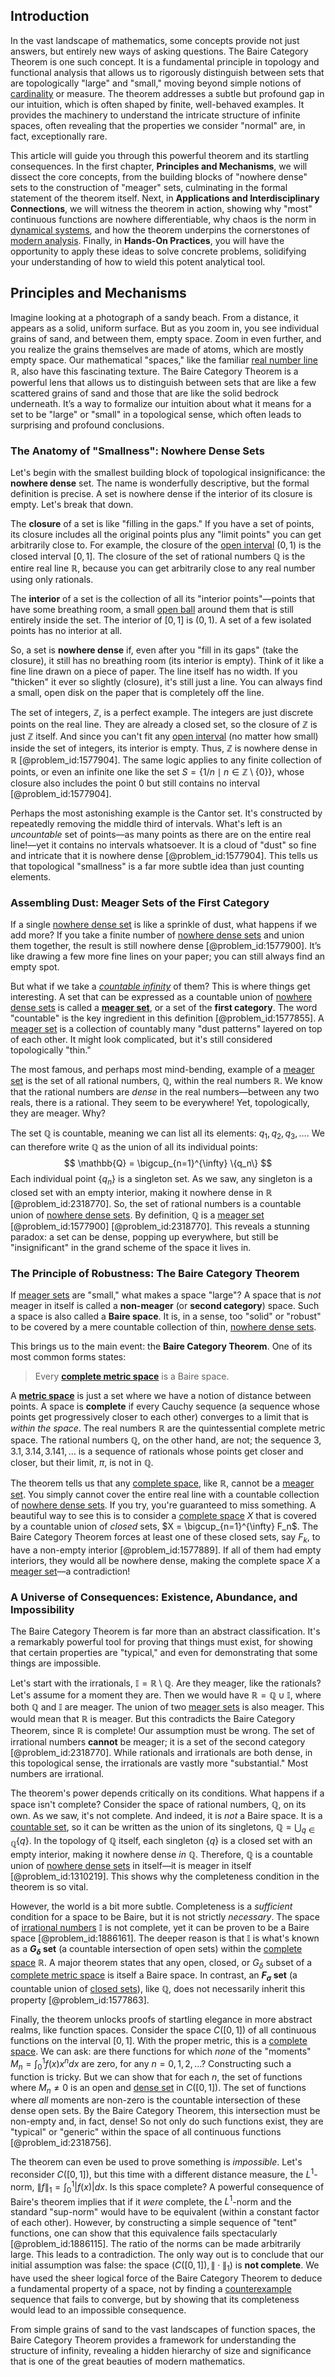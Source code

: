 ## Introduction
In the vast landscape of mathematics, some concepts provide not just answers, but entirely new ways of asking questions. The Baire Category Theorem is one such concept. It is a fundamental principle in topology and functional analysis that allows us to rigorously distinguish between sets that are topologically "large" and "small," moving beyond simple notions of [cardinality](@article_id:137279) or measure. The theorem addresses a subtle but profound gap in our intuition, which is often shaped by finite, well-behaved examples. It provides the machinery to understand the intricate structure of infinite spaces, often revealing that the properties we consider "normal" are, in fact, exceptionally rare.

This article will guide you through this powerful theorem and its startling consequences. In the first chapter, **Principles and Mechanisms**, we will dissect the core concepts, from the building blocks of "nowhere dense" sets to the construction of "meager" sets, culminating in the formal statement of the theorem itself. Next, in **Applications and Interdisciplinary Connections**, we will witness the theorem in action, showing why "most" continuous functions are nowhere differentiable, why chaos is the norm in [dynamical systems](@article_id:146147), and how the theorem underpins the cornerstones of [modern analysis](@article_id:145754). Finally, in **Hands-On Practices**, you will have the opportunity to apply these ideas to solve concrete problems, solidifying your understanding of how to wield this potent analytical tool.

## Principles and Mechanisms

Imagine looking at a photograph of a sandy beach. From a distance, it appears as a solid, uniform surface. But as you zoom in, you see individual grains of sand, and between them, empty space. Zoom in even further, and you realize the grains themselves are made of atoms, which are mostly empty space. Our mathematical "spaces," like the familiar [real number line](@article_id:146792) $\mathbb{R}$, also have this fascinating texture. The Baire Category Theorem is a powerful lens that allows us to distinguish between sets that are like a few scattered grains of sand and those that are like the solid bedrock underneath. It’s a way to formalize our intuition about what it means for a set to be "large" or "small" in a topological sense, which often leads to surprising and profound conclusions.

### The Anatomy of "Smallness": Nowhere Dense Sets

Let's begin with the smallest building block of topological insignificance: the **nowhere dense** set. The name is wonderfully descriptive, but the formal definition is precise. A set is nowhere dense if the interior of its closure is empty. Let's break that down.

The **closure** of a set is like "filling in the gaps." If you have a set of points, its closure includes all the original points plus any "limit points" you can get arbitrarily close to. For example, the closure of the [open interval](@article_id:143535) $(0, 1)$ is the closed interval $[0, 1]$. The closure of the set of rational numbers $\mathbb{Q}$ is the entire real line $\mathbb{R}$, because you can get arbitrarily close to any real number using only rationals.

The **interior** of a set is the collection of all its "interior points"—points that have some breathing room, a small [open ball](@article_id:140987) around them that is still entirely inside the set. The interior of $[0, 1]$ is $(0, 1)$. A set of a few isolated points has no interior at all.

So, a set is **nowhere dense** if, even after you "fill in its gaps" (take the closure), it still has no breathing room (its interior is empty). Think of it like a fine line drawn on a piece of paper. The line itself has no width. If you "thicken" it ever so slightly (closure), it's still just a line. You can always find a small, open disk on the paper that is completely off the line.

The set of integers, $\mathbb{Z}$, is a perfect example. The integers are just discrete points on the real line. They are already a closed set, so the closure of $\mathbb{Z}$ is just $\mathbb{Z}$ itself. And since you can't fit any [open interval](@article_id:143535) (no matter how small) inside the set of integers, its interior is empty. Thus, $\mathbb{Z}$ is nowhere dense in $\mathbb{R}$ [@problem_id:1577904]. The same logic applies to any finite collection of points, or even an infinite one like the set $S = \{1/n \mid n \in \mathbb{Z} \setminus \{0\}\}$, whose closure also includes the point $0$ but still contains no interval [@problem_id:1577904].

Perhaps the most astonishing example is the Cantor set. It's constructed by repeatedly removing the middle third of intervals. What's left is an *uncountable* set of points—as many points as there are on the entire real line!—yet it contains no intervals whatsoever. It is a cloud of "dust" so fine and intricate that it is nowhere dense [@problem_id:1577904]. This tells us that topological "smallness" is a far more subtle idea than just counting elements.

### Assembling Dust: Meager Sets of the First Category

If a single [nowhere dense set](@article_id:145199) is like a sprinkle of dust, what happens if we add more? If you take a finite number of [nowhere dense sets](@article_id:150767) and union them together, the result is still nowhere dense [@problem_id:1577900]. It’s like drawing a few more fine lines on your paper; you can still always find an empty spot.

But what if we take a *[countable infinity](@article_id:158463)* of them? This is where things get interesting. A set that can be expressed as a countable union of [nowhere dense sets](@article_id:150767) is called a **[meager set](@article_id:140008)**, or a set of the **first category**. The word "countable" is the key ingredient in this definition [@problem_id:1577855]. A [meager set](@article_id:140008) is a collection of countably many "dust patterns" layered on top of each other. It might look complicated, but it's still considered topologically "thin."

The most famous, and perhaps most mind-bending, example of a [meager set](@article_id:140008) is the set of all rational numbers, $\mathbb{Q}$, within the real numbers $\mathbb{R}$. We know that the rational numbers are *dense* in the real numbers—between any two reals, there is a rational. They seem to be everywhere! Yet, topologically, they are meager. Why?

The set $\mathbb{Q}$ is countable, meaning we can list all its elements: $q_1, q_2, q_3, \dots$. We can therefore write $\mathbb{Q}$ as the union of all its individual points:
$$
\mathbb{Q} = \bigcup_{n=1}^{\infty} \{q_n\}
$$
Each individual point $\{q_n\}$ is a singleton set. As we saw, any singleton is a closed set with an empty interior, making it nowhere dense in $\mathbb{R}$ [@problem_id:2318770]. So, the set of rational numbers is a countable union of [nowhere dense sets](@article_id:150767). By definition, $\mathbb{Q}$ is a [meager set](@article_id:140008) [@problem_id:1577900] [@problem_id:2318770]. This reveals a stunning paradox: a set can be dense, popping up everywhere, but still be "insignificant" in the grand scheme of the space it lives in.

### The Principle of Robustness: The Baire Category Theorem

If [meager sets](@article_id:147962) are "small," what makes a space "large"? A space that is *not* meager in itself is called a **non-meager** (or **second category**) space. Such a space is also called a **Baire space**. It is, in a sense, too "solid" or "robust" to be covered by a mere countable collection of thin, [nowhere dense sets](@article_id:150767).

This brings us to the main event: the **Baire Category Theorem**. One of its most common forms states:
> Every **[complete metric space](@article_id:139271)** is a Baire space.

A **[metric space](@article_id:145418)** is just a set where we have a notion of distance between points. A space is **complete** if every Cauchy sequence (a sequence whose points get progressively closer to each other) converges to a limit that is *within the space*. The real numbers $\mathbb{R}$ are the quintessential complete metric space. The rational numbers $\mathbb{Q}$, on the other hand, are not; the sequence $3, 3.1, 3.14, 3.141, \dots$ is a sequence of rationals whose points get closer and closer, but their limit, $\pi$, is not in $\mathbb{Q}$.

The theorem tells us that any [complete space](@article_id:159438), like $\mathbb{R}$, cannot be a [meager set](@article_id:140008). You simply cannot cover the entire real line with a countable collection of [nowhere dense sets](@article_id:150767). If you try, you're guaranteed to miss something. A beautiful way to see this is to consider a [complete space](@article_id:159438) $X$ that is covered by a countable union of *closed* sets, $X = \bigcup_{n=1}^{\infty} F_n$. The Baire Category Theorem forces at least one of these closed sets, say $F_k$, to have a non-empty interior [@problem_id:1577889]. If all of them had empty interiors, they would all be nowhere dense, making the complete space $X$ a [meager set](@article_id:140008)—a contradiction!

### A Universe of Consequences: Existence, Abundance, and Impossibility

The Baire Category Theorem is far more than an abstract classification. It's a remarkably powerful tool for proving that things must exist, for showing that certain properties are "typical," and even for demonstrating that some things are impossible.

Let's start with the irrationals, $\mathbb{I} = \mathbb{R} \setminus \mathbb{Q}$. Are they meager, like the rationals? Let's assume for a moment they are. Then we would have $\mathbb{R} = \mathbb{Q} \cup \mathbb{I}$, where both $\mathbb{Q}$ and $\mathbb{I}$ are meager. The union of two [meager sets](@article_id:147962) is also meager. This would mean that $\mathbb{R}$ is meager. But this contradicts the Baire Category Theorem, since $\mathbb{R}$ is complete! Our assumption must be wrong. The set of irrational numbers **cannot** be meager; it is a set of the second category [@problem_id:2318770]. While rationals and irrationals are both dense, in this topological sense, the irrationals are vastly more "substantial." Most numbers are irrational.

The theorem's power depends critically on its conditions. What happens if a space isn't complete? Consider the space of rational numbers, $\mathbb{Q}$, on its own. As we saw, it's not complete. And indeed, it is *not* a Baire space. It is a [countable set](@article_id:139724), so it can be written as the union of its singletons, $\mathbb{Q} = \bigcup_{q \in \mathbb{Q}} \{q\}$. In the topology of $\mathbb{Q}$ itself, each singleton $\{q\}$ is a closed set with an empty interior, making it nowhere dense *in* $\mathbb{Q}$. Therefore, $\mathbb{Q}$ is a countable union of [nowhere dense sets](@article_id:150767) in itself—it is meager in itself [@problem_id:1310219]. This shows why the completeness condition in the theorem is so vital.

However, the world is a bit more subtle. Completeness is a *sufficient* condition for a space to be Baire, but it is not strictly *necessary*. The space of [irrational numbers](@article_id:157826) $\mathbb{I}$ is not complete, yet it can be proven to be a Baire space [@problem_id:1886161]. The deeper reason is that $\mathbb{I}$ is what's known as a **$G_{\delta}$ set** (a countable intersection of open sets) within the [complete space](@article_id:159438) $\mathbb{R}$. A major theorem states that any open, closed, or $G_{\delta}$ subset of a [complete metric space](@article_id:139271) is itself a Baire space. In contrast, an **$F_{\sigma}$ set** (a countable union of [closed sets](@article_id:136674)), like $\mathbb{Q}$, does not necessarily inherit this property [@problem_id:1577863].

Finally, the theorem unlocks proofs of startling elegance in more abstract realms, like function spaces. Consider the space $C([0, 1])$ of all continuous functions on the interval $[0, 1]$. With the proper metric, this is a [complete space](@article_id:159438). We can ask: are there functions for which *none* of the "moments" $M_n = \int_0^1 f(x)x^n dx$ are zero, for any $n=0, 1, 2, \dots$? Constructing such a function is tricky. But we can show that for each $n$, the set of functions where $M_n \neq 0$ is an open and [dense set](@article_id:142395) in $C([0, 1])$. The set of functions where *all* moments are non-zero is the countable intersection of these dense open sets. By the Baire Category Theorem, this intersection must be non-empty and, in fact, dense! So not only do such functions exist, they are "typical" or "generic" within the space of all continuous functions [@problem_id:2318756].

The theorem can even be used to prove something is *impossible*. Let's reconsider $C([0, 1])$, but this time with a different distance measure, the $L^1$-norm, $\|f\|_1 = \int_0^1 |f(x)| dx$. Is this space complete? A powerful consequence of Baire's theorem implies that if it *were* complete, the $L^1$-norm and the standard "sup-norm" would have to be equivalent (within a constant factor of each other). However, by constructing a simple sequence of "tent" functions, one can show that this equivalence fails spectacularly [@problem_id:1886115]. The ratio of the norms can be made arbitrarily large. This leads to a contradiction. The only way out is to conclude that our initial assumption was false: the space $(C([0, 1]), \|\cdot\|_1)$ is **not complete**. We have used the sheer logical force of the Baire Category Theorem to deduce a fundamental property of a space, not by finding a [counterexample](@article_id:148166) sequence that fails to converge, but by showing that its completeness would lead to an impossible consequence.

From simple grains of sand to the vast landscapes of function spaces, the Baire Category Theorem provides a framework for understanding the structure of infinity, revealing a hidden hierarchy of size and significance that is one of the great beauties of modern mathematics.